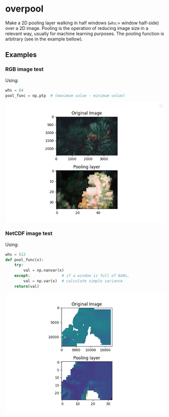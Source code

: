 # overpool

Make a 2D pooling layer walking in half windows (`whs`:= window half-side) over a 2D image. Pooling is the operation of reducing image size in a relevant way, usually for machine learning purposes. The pooling function is arbitrary (see in the example bellow).


## Examples

### RGB image test

Using:
```python
whs = 64
pool_func = np.ptp  # (maximum value - minimum value)
```

![RGB image test](example/img_pool.png)


### NetCDF image test

Using:
```python
whs = 512
def pool_func(x):
    try:
        val = np.nanvar(x)
    except:              # if a window is full of NaNs,
        val = np.var(x)  # calculate simple variance
    return(val)
```

![NetCDF image test](example/netcdf_pool.png)
